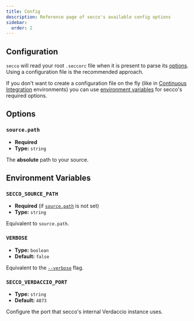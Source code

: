 ```yaml
---
title: Config
description: Reference page of secco's available config options
sidebar:
  order: 2
---
```


## Configuration

`secco` will read your root `.seccorc` file when it is present to parse its [options](#options). Using a configuration file is the recommended approach.

If you don't want to create a configuration file on the fly (like in [Continuous Integration](/guide/continuous-integration/) environments) you can use [environment variables](#environment-variables) for secco's required options.

## Options

### `source.path`

- **Required**
- **Type:** `string`

The **absolute** path to your source.

## Environment Variables

### `SECCO_SOURCE_PATH`

- **Required** (if [`source.path`](#sourcepath) is not set)
- **Type:** `string`

Equivalent to `source.path`.

### `VERBOSE`

- **Type:** `boolean`
- **Default:** `false`

Equivalent to the [`--verbose`](/reference/flags/#--verbose) flag.

### `SECCO_VERDACCIO_PORT`

- **Type:** `string`
- **Default:** `4873`

Configure the port that secco's internal Verdaccio instance uses.
